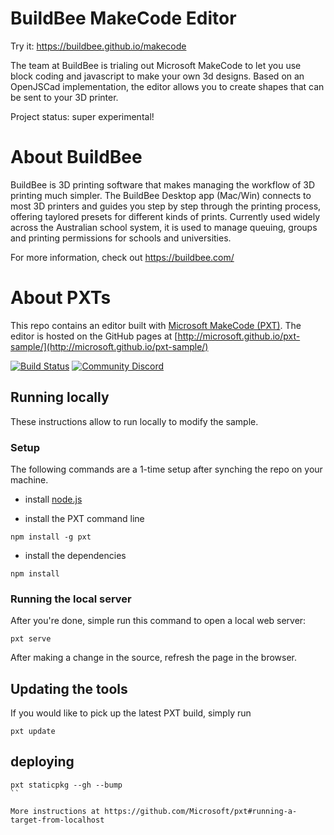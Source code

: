 # BuildBee MakeCode Editor
Try it: https://buildbee.github.io/makecode

The team at BuildBee is trialing out Microsoft MakeCode to let you use block coding and javascript to make your own 3d designs.  Based on an OpenJSCad implementation, the editor allows you to create shapes that can be sent to your 3D printer. 

Project status: super experimental!


# About BuildBee 
BuildBee is 3D printing software that makes managing the workflow of 3D printing much simpler.  The BuildBee Desktop app (Mac/Win) connects to most 3D printers and guides you step by step through the printing process, offering taylored presets for different kinds of prints. Currently used widely across the Australian school system, it is used to manage queuing, groups and printing permissions for schools and universities. 

For more information, check out 
https://buildbee.com/

# About PXTs

This repo contains an editor built with [Microsoft MakeCode (PXT)](https://github.com/Microsoft/pxt). The editor is hosted on the GitHub pages at [http://microsoft.github.io/pxt-sample/](http://microsoft.github.io/pxt-sample/)

[![Build Status](https://travis-ci.org/Microsoft/pxt-sample.svg?branch=master)](https://travis-ci.org/Microsoft/pxt-sample)
[![Community Discord](https://img.shields.io/discord/448979533891371018.svg)](https://aka.ms/makecodecommunity)



## Running locally

These instructions allow to run locally to modify the sample.

### Setup

The following commands are a 1-time setup after synching the repo on your machine.

* install [node.js](https://nodejs.org/en/)

* install the PXT command line
```
npm install -g pxt
```
* install the dependencies
```
npm install
```

### Running the local server

After you're done, simple run this command to open a local web server:
```
pxt serve
```

After making a change in the source, refresh the page in the browser.

## Updating the tools

If you would like to pick up the latest PXT build, simply run
```
pxt update
```


## deploying

```
pxt staticpkg --gh --bump
``

More instructions at https://github.com/Microsoft/pxt#running-a-target-from-localhost 
